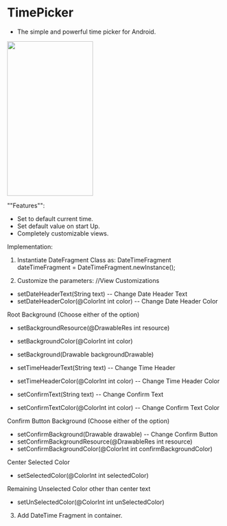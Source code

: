 # TimePicker
- The simple and powerful time picker for Android.

<img src="https://user-images.githubusercontent.com/22026902/55075130-3ed81b00-50ba-11e9-8cf7-13f4f608d27e.jpg" width="200" height="360" />

""Features"":
- Set to default current time.
- Set default value on start Up.
- Completely customizable views.

Implementation:


1. Instantiate DateFragment Class as:
DateTimeFragment dateTimeFragment = DateTimeFragment.newInstance();

2. Customize the parameters:
 //View Customizations


- setDateHeaderText(String text) -- Change Date Header Text 
- setDateHeaderColor(@ColorInt int color) -- Change Date Header Color

Root Background (Choose either of the option)
- setBackgroundResource(@DrawableRes int resource) 
- setBackgroundColor(@ColorInt int color) 
- setBackground(Drawable backgroundDrawable)


- setTimeHeaderText(String text) -- Change Time Header
- setTimeHeaderColor(@ColorInt int color) -- Change Time Header Color
- setConfirmText(String text) -- Change Confirm Text
- setConfirmTextColor(@ColorInt int color) -- Change Confirm Text Color

Confirm Button Background (Choose either of the option)
- setConfirmBackground(Drawable drawable) -- Change Confirm Button 
- setConfirmBackgroundResource(@DrawableRes int resource) 
- setConfirmBackgroundColor(@ColorInt int confirmBackgroundColor)

Center Selected Color
- setSelectedColor(@ColorInt int selectedColor) 

Remaining Unselected Color other than center text
- setUnSelectedColor(@ColorInt int unSelectedColor) 

3. Add DateTime Fragment in container.




 



